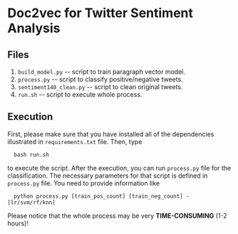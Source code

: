 Doc2vec for Twitter Sentiment Analysis
===============================================


## Files

1. `build_model.py` -- script to train paragraph vector model.
2. `process.py` -- script to classify positive/negative tweets.
3. `sentiment140_clean.py` -- script to clean original tweets.
4. `run.sh` -- script to execute whole process.


## Execution

First, please make sure that you have installed all of the dependencies illustrated in
`requirements.txt` file. Then, type

```
  bash run.sh
```

to execute the script. After the execution, you can run `process.py` file for the classification.
The necessary parameters for that script is defined in `process.py` file. You need to provide
information like

```
  python process.py [train_pos_count] [train_neg_count] -[lr/svm/rf/knn]
```

Please notice that the whole process may be very **TIME-CONSUMING** (1-2 hours)!
